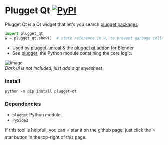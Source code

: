 # Plugget Qt [![PyPI](https://img.shields.io/pypi/v/plugget-qt)](https://pypi.org/project/plugget-qt/)

Plugget Qt is a Qt widget that let's you search [plugget packages](https://github.com/hannesdelbeke/plugget-pkgs)

```python
import plugget_qt
w = plugget_qt.show()  # store reference in w, to prevent garbage collection
```

- Used by [plugget-unreal](https://github.com/hannesdelbeke/plugget-unreal) & the [plugget qt addon](https://github.com/plugget/plugget-qt-addon) for Blender
- See [plugget](https://github.com/hannesdelbeke/plugget), the Python module containing the core logic.

![image](https://github.com/plugget/plugget-qt-addon/assets/3758308/0752c140-5b26-452e-81ac-fc4e36ccdb23)<br>
_Dark ui is not included, just add a qt stylesheet_

### Install
```
python -m pip install plugget-qt
```

### Dependencies
- `plugget` Python module.
- `PySide2`




If this tool is helpfull, you can ⭐ star it on the github page,
just click the ⭐ star button in the top-right of this page.
